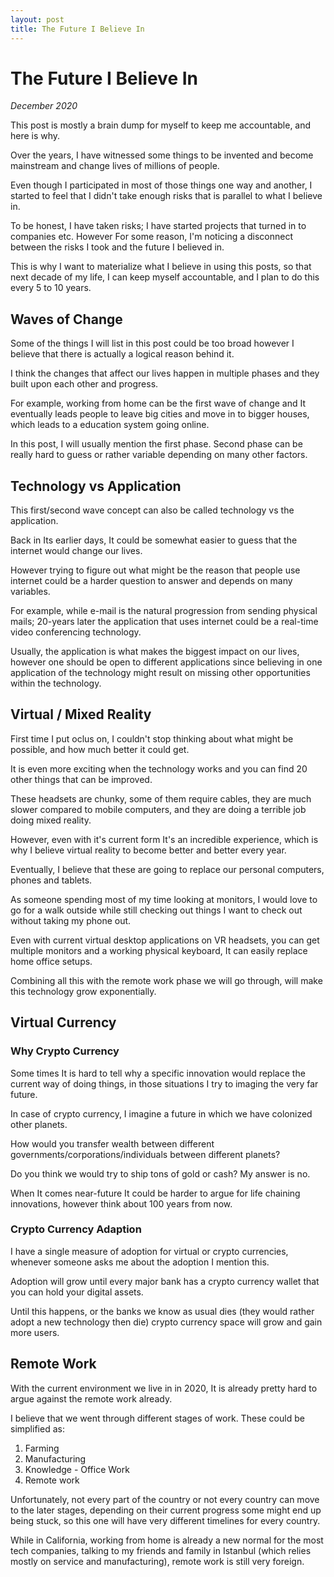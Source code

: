 ```yaml
---
layout: post 
title: The Future I Believe In
---
```


# The Future I Believe In

_December 2020_

This post is mostly a brain dump for myself to keep me accountable, and here is
why.

Over the years, I have witnessed some things to be invented and become
mainstream and change lives of millions of people.

Even though I participated in most of those things one way and another, I
started to feel that I didn't take enough risks that is parallel to what I
believe in.

To be honest, I have taken risks; I have started projects that turned in to
companies etc. However For some reason, I'm noticing a disconnect between the
risks I took and the future I believed in.

This is why I want to materialize what I believe in using this posts, so that
next decade of my life, I can keep myself accountable, and I plan to do this
every 5 to 10 years.

## Waves of Change 

Some of the things I will list in this post could be too broad however I
believe that there is actually a logical reason behind it.

I think the changes that affect our lives happen in multiple phases and
they built upon each other and progress.

For example, working from home can be the first wave of change and It
eventually leads people to leave big cities and move in to bigger houses, which
leads to a education system going online.

In this post, I will usually mention the first phase. Second phase can be
really hard to guess or rather variable depending on many other factors.

## Technology vs Application

This first/second wave concept can also be called technology vs the
application. 

Back in Its earlier days, It could be somewhat easier to guess that the
internet would change our lives.

However trying to figure out what might be the reason that people use internet
could be a harder question to answer and depends on many variables.

For example, while e-mail is the natural progression from sending physical
mails; 20-years later the application that uses internet could be a real-time
video conferencing technology.

Usually, the application is what makes the biggest impact on our lives, however
one should be open to different applications since believing in one application
of the technology might result on missing other opportunities within the
technology.

## Virtual / Mixed Reality

First time I put oclus on, I couldn't stop thinking about what might be
possible, and how much better it could get.

It is even more exciting when the technology works and you can find 20 other
things that can be improved.

These headsets are chunky, some of them require cables, they are much slower
compared to mobile computers, and they are doing a terrible job doing mixed
reality.

However, even with it's current form It's an incredible experience, which is
why I believe virtual reality to become better and better every year.

Eventually, I believe that these are going to replace our personal computers,
phones and tablets.

As someone spending most of my time looking at monitors, I would love to go for
a walk outside while still checking out things I want to check out without
taking my phone out.

Even with current virtual desktop applications on VR headsets, you can get
multiple monitors and a working physical keyboard, It can easily replace home
office setups.

Combining all this with the remote work phase we will go through, will make
this technology grow exponentially.

## Virtual Currency

### Why Crypto Currency

Some times It is hard to tell why a specific innovation would replace the
current way of doing things, in those situations I try to imaging the very far
future.

In case of crypto currency, I imagine a future in which we have colonized other
planets.

How would you transfer wealth between different
governments/corporations/individuals between different planets?

Do you think we would try to ship tons of gold or cash? My answer is no.

When It comes near-future It could be harder to argue for life chaining
innovations, however think about 100 years from now.

### Crypto Currency Adaption

I have a single measure of adoption for virtual or crypto currencies, whenever
someone asks me about the adoption I mention this.

Adoption will grow until every major bank has a crypto currency wallet that you
can hold your digital assets.

Until this happens, or the banks we know as usual dies (they would rather adopt
a new technology then die) crypto currency space will grow and gain more users.

## Remote Work

With the current environment we live in in 2020, It is already pretty hard to
argue against the remote work already.

I believe that we went through different stages of work. These could be
simplified as:

1. Farming
2. Manufacturing
3. Knowledge - Office Work
4. Remote work

Unfortunately, not every part of the country or not every country can move to
the later stages, depending on their current progress some might end up being
stuck, so this one will have very different timelines for every country.

While in California, working from home is already a new normal for the most
tech companies, talking to my friends and family in Istanbul (which relies
mostly on service and manufacturing), remote work is still very foreign.
